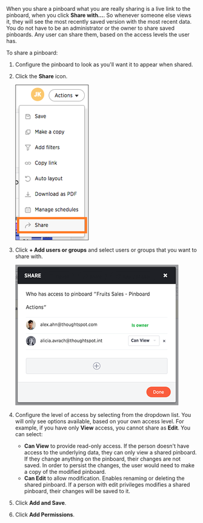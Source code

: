When you share a pinboard what you are really sharing is a live link to the pinboard, when you click **Share with...**. So whenever someone else views it, they will see the most recently saved version with the most recent data. You do not have to be an administrator or the owner to share saved pinboards. Any user can share them, based on the access levels the user has.

To share a pinboard:

1. Configure the pinboard to look as you'll want it to appear when shared.
2. Click the **Share** icon.

    ![](../../images/share_pinboard_with.png)

3. Click **+ Add users or groups** and select users or groups that you want to share with.

    ![](../../images/share_pinboard.png)

4. Configure the level of access by selecting from the dropdown list. You will only see options available, based on your own access level. For example, if you have only **View** access, you cannot share as **Edit**. You can select:
    -   **Can View** to provide read-only access. If the person doesn't have access to the underlying data, they can only view a shared pinboard. If they change anything on the pinboard, their changes are not saved. In order to persist the changes, the user would need to make a copy of the modified pinboard.
    -   **Can Edit** to allow modification. Enables renaming or deleting the shared pinboard. If a person with edit privileges modifies a shared pinboard, their changes will be saved to it.
5. Click **Add and Save**.
6. Click **Add Permissions**.
